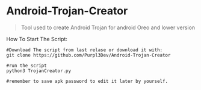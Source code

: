 # Android-Trojan-Creator
> Tool used to create Android Trojan for android Oreo and lower version

How To Start The Script:
```
#Download The script from last relase or download it with:
git clone https://github.com/Purpl3Dev/Android-Trojan-Creator

#run the script 
python3 TrojanCreator.py

#remember to save apk password to edit it later by yourself.
```
